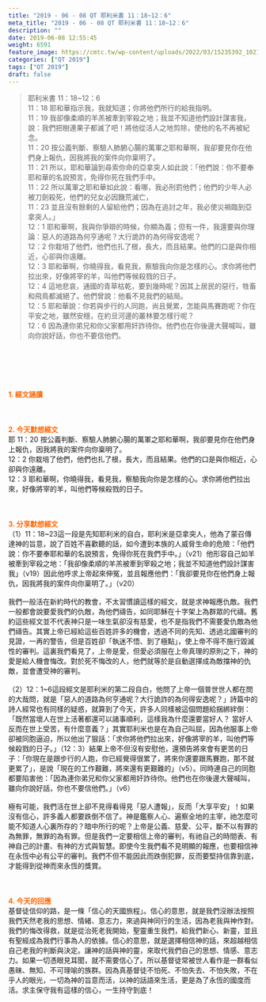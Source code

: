 ```yaml
---
title: "2019 - 06 - 08 QT 耶利米書 11：18~12：6"
meta_title: "2019 - 06 - 08 QT 耶利米書 11：18~12：6"
description: ""
date: 2019-06-08 12:55:45
weight: 6591
feature_image: https://cmtc.tw/wp-content/uploads/2022/03/15235392_10211799862337740_180693556567566654_o-1.webp
categories: ["QT 2019"]
tags: ["QT 2019"]
draft: false
---
```


<blockquote>耶利米書 11：18~12：6<br />
11：18 耶和華指示我，我就知道；你將他們所行的給我指明。<br />
11：19 我卻像柔順的羊羔被牽到宰殺之地；我並不知道他們設計謀害我，說：我們把樹連果子都滅了吧！將他從活人之地剪除，使他的名不再被紀念。<br />
11：20 按公義判斷、察驗人肺腑心腸的萬軍之耶和華啊，我卻要見你在他們身上報仇，因我將我的案件向你稟明了。<br />
11：21 所以，耶和華論到尋索你命的亞拿突人如此說：「他們說：你不要奉耶和華的名說預言，免得你死在我們手中。<br />
11：22 所以萬軍之耶和華如此說：看哪，我必刑罰他們；他們的少年人必被刀劍殺死，他們的兒女必因饑荒滅亡，<br />
11：23 並且沒有餘剩的人留給他們；因為在追討之年，我必使災禍臨到亞拿突人。」<br />
12：1 耶和華啊，我與你爭辯的時候，你顯為義；但有一件，我還要與你理論：惡人的道路為何亨通呢？大行詭詐的為何得安逸呢？<br />
12：2 你栽培了他們，他們也扎了根，長大，而且結果。他們的口是與你相近，心卻與你遠離。<br />
12：3 耶和華啊，你曉得我，看見我，察驗我向你是怎樣的心。求你將他們拉出來，好像將宰的羊，叫他們等候殺戮的日子。<br />
12：4 這地悲哀，通國的青草枯乾，要到幾時呢？因其上居民的惡行，牲畜和飛鳥都滅絕了。他們曾說：他看不見我們的結局。<br />
12：5 耶和華說：你若與步行的人同跑，尚且覺累，怎能與馬賽跑呢？你在平安之地，雖然安穩，在約旦河邊的叢林要怎樣行呢？<br />
12：6 因為連你弟兄和你父家都用奸詐待你。他們也在你後邊大聲喊叫，雖向你說好話，你也不要信他們。</blockquote><br />
&nbsp;<br />
<br />
&nbsp;<br />
<br />
<span style="color: #ff6600;"><strong>1. </strong><strong>經文誦讀</strong></span><br />
<br />
<span style="color: #ff6600;"><strong> </strong></span><br />
<br />
<span style="color: #ff6600;"><strong>2. 今天默想</strong><strong>經文<br />
</strong></span>耶 11：20 按公義判斷、察驗人肺腑心腸的萬軍之耶和華啊，我卻要見你在他們身上報仇，因我將我的案件向你稟明了。<br />
12：2 你栽培了他們，他們也扎了根，長大，而且結果。他們的口是與你相近，心卻與你遠離。<br />
12：3 耶和華啊，你曉得我，看見我，察驗我向你是怎樣的心。求你將他們拉出來，好像將宰的羊，叫他們等候殺戮的日子。<br />
<br />
&nbsp;<br />
<br />
<span style="color: #ff6600;"><strong>3. 分享默想經文<br />
</strong></span>（1）11：18~23這一段是先知耶利米的自白，耶利米是亞拿突人，他為了蒙召傳達神的旨意，說了百姓不喜歡聽的話，如今遭到本族的人威脅生命的危險：「他們說：你不要奉耶和華的名說預言，免得你死在我們手中。」（v21）他形容自己如羊被牽到宰殺之地：「我卻像柔順的羊羔被牽到宰殺之地；我並不知道他們設計謀害我」（v19）因此他呼求上帝起來伸冤，並且報應他們：「我卻要見你在他們身上報仇，因我將我的案件向你稟明了。」（v20）<br />
<br />
我們一般活在新約時代的教會，不太習慣讀這樣的經文，就是求神報應仇敵。我們一般都會說要愛我們的仇敵，為他們禱告，如同耶穌在十字架上為群眾的代禱。舊約這些經文並不代表神只是一味生氣卻沒有慈愛，也不是指我們不需要愛仇敵為他們禱告。其實上帝已經給這些百姓許多的機會，透過不同的先知、透過北國審判的見證，一再的警告，但是百姓卻「執迷不悟、到了極點」，使上帝不得不施行毀滅性的審判。這裏我們看見了，上帝是愛，但愛必須服在上帝真理的原則之下，神的愛是給人機會悔改。對於死不悔改的人，他們就等於是自動選擇成為敵擋神的仇敵，並會遭受神的審判。<br />
<br />
（2）12：1~6這段經文是耶利米的第二段自白，他問了上帝一個普世世人都在問的大哉問，就是「惡人的道路為何亨通呢？大行詭詐的為何得安逸呢？」詩篇中的詩人經常也有同樣的疑惑，就算到了今天，許多人同樣被這個問題給捆綁絆倒：「既然當壞人在世上活著都還可以諸事順利，這樣我為什麼還要當好人？ 當好人反而在世上受苦，有什麼意義？」其實耶利米也是在為自己叫屈，因為他服事上帝卻被同胞逼迫，所以他出了狠話：「求你將他們拉出來，好像將宰的羊，叫他們等候殺戮的日子。」（12：3）結果上帝不但沒有安慰他，還預告將來會有更苦的日子：「你現在是跟步行的人跑，你已經覺得很累了，將來你還要跟馬賽跑，那不就更累了」，是說「現在的工作艱難，將來還有更艱難的」（v5）。同時連自己的同胞都要陷害他：「因為連你弟兄和你父家都用奸詐待你。他們也在你後邊大聲喊叫，雖向你說好話，你也不要信他們。」（v6）<br />
<br />
極有可能，我們活在世上卻不見得看得見「惡人遭報」，反而「大享平安」！如果沒有信心，許多義人都要跌倒不信了。神是鑑察人心、遍察全地的主宰，祂怎麼可能不知道人心裏所存的？暗中所行的呢？上帝是公義、慈愛、公平，斷不以有罪的為無罪，無罪的為有罪。但是我們一定要相信上帝的審判，有祂自己的時間表、有神自己的計畫、有神的方式與智慧。即使今生我們看不見明顯的報應，也要相信神在永恆中必有公平的審判。我們不但不能因此而跌倒犯罪，反而要堅持信靠到底，才能得到從神而來永恆的獎賞。<br />
<br />
&nbsp;<br />
<br />
<span style="color: #ff6600;"><strong>4. 今天的回應<br />
</strong></span>基督徒信仰的路，是一條「信心的天國旅程」。信心的意思，就是我們沒辦法按照我們天然老我的思想、情緒、意志力，來過與神同行的生活，因為老我與神作對。我們的悔改得救，就是從治死老我開始，聖靈重生我們，給我們新心、新靈，並且有聖經成為我們行事為人的依據。信心的意思，就是選擇相信神的話，來超越相信自己老我的判斷與決定。讓神的話與神的靈，來取代我們自己的思想、情感、意志力。如果一切憑眼見耳聞，就不需要信心了。所以基督徒常被世人看作是一群看似愚昧、無知、不可理喻的族群。因為真基督徒不怕死、不怕失去、不怕失敗，不在乎人的眼光，一切為神的旨意而活，以神的話語來生活，更是為了永恆的國度而活。求主保守我有這樣的信心，一生持守到底！<br />
<br />
&nbsp;<br />
<br />
&nbsp;
        